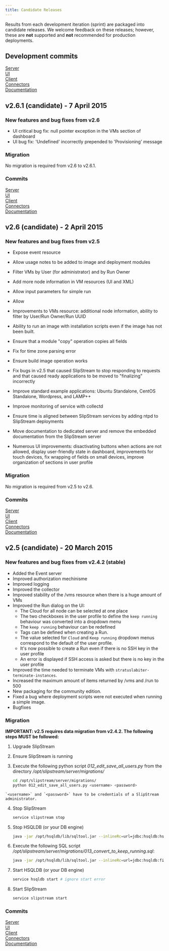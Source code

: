 ```yaml
---
title: Candidate Releases
---
```


Results from each development iteration (sprint) are packaged into
candidate releases.  We welcome feedback on these releases; however,
these are **not** supported and **not** recommended for production
deployments.

## Development commits

[Server](https://github.com/slipstream/SlipStreamServer/compare/v2.6-community...master)  
[UI](https://github.com/slipstream/SlipStreamUI/compare/v2.6-community...master)  
[Client](https://github.com/slipstream/SlipStreamClient/compare/v2.6-community...master)  
[Connectors](https://github.com/slipstream/SlipStreamConnectors/compare/v2.6-community...master)  
[Documentation](https://github.com/slipstream/SlipStreamDocumentation/compare/v2.6-community...master)  

## v2.6.1 (candidate) - 7 April 2015

### New features and bug fixes from v2.6

- UI critical bug fix: null pointer exception in the VMs section of dashboard
- UI bug fix: 'Undefined' incorrectly prepended to 'Provisioning' message

### Migration

No migration is required from v2.6 to v2.6.1.

### Commits

[Server](https://github.com/slipstream/SlipStreamServer/compare/v2.5...v2.6-community)  
[UI](https://github.com/slipstream/SlipStreamUI/compare/v2.5...v2.6-community)  
[Client](https://github.com/slipstream/SlipStreamClient/compare/v2.5...v2.6-community)  
[Connectors](https://github.com/slipstream/SlipStreamConnectors/compare/v2.5...v2.6-community)  
[Documentation](https://github.com/slipstream/SlipStreamDocumentation/compare/v2.5...v2.6-community)

## v2.6 (candidate) - 2 April 2015

### New features and bug fixes from v2.5

- Expose event resource
- Allow usage notes to be added to image and deployment modules
- Filter VMs by User (for administrator) and by Run Owner
- Add more node information in VM resources (UI and XML)
- Allow input parameters for simple run
- Allow 
- Improvements to VMs resource: additional node information, ability
  to filter by User/Run Owner/Run UUID
- Ability to run an image with installation scripts even if the image
  has not been built.
- Ensure that a module "copy" operation copies all fields
- Fix for time zone parsing error
- Ensure build image operation works 
- Fix bugs in v2.5 that caused SlipStream to stop responding to
  requests and that caused ready applications to be moved to
  "finalizing" incorrectly

- Improve standard example applications: Ubuntu Standalone, CentOS
  Standalone, Wordpress, and LAMP++
- Improve monitoring of service with collectd
- Ensure time is aligned between SlipStream services by adding ntpd to
  SlipStream deployments
- Move documentation to dedicated server and remove the embedded
  documentation from the SlipStream server
- Numerous UI improvements: disactivating buttons when actions are not
  allowed, display user-friendly state in dashboard, improvements for
  touch devices, fix wrapping of fields on small devices, improve
  organization of sections in user profile

### Migration

No migration is required from v2.5 to v2.6.

### Commits

[Server](https://github.com/slipstream/SlipStreamServer/compare/v2.5...v2.6-community)  
[UI](https://github.com/slipstream/SlipStreamUI/compare/v2.5...v2.6-community)  
[Client](https://github.com/slipstream/SlipStreamClient/compare/v2.5...v2.6-community)  
[Connectors](https://github.com/slipstream/SlipStreamConnectors/compare/v2.5...v2.6-community)  
[Documentation](https://github.com/slipstream/SlipStreamDocumentation/compare/v2.5...v2.6-community)  

## v2.5 (candidate) - 20 March 2015

### New features and bug fixes from v2.4.2 (stable)

- Added the Event server
- Improved authorization mechinisme
- Improved logging
- Improved the collector
- Improved stability of the /vms resource when there is a huge amount of VMs
- Improved the Run dialog on the UI:
  - The Cloud for all node can be selected at one place
  - The two checkboxes in the user profile to define the `keep running` behaviour was converted into a dropdown menu
  - The `keep running` behaviour can be redefined
  - Tags can be defined when creating a Run.
  - The value selected for `Cloud` and `Keep running` dropdown menus correspond to the default of the user profile. 
  - It's now possible to create a Run even if there is no SSH key in the user profile
  - An error is displayed if SSH access is asked but there is no key in the user profile
- Improved the time needed to terminate VMs with `stratuslabiter-terminate-instances`.
- Increased the maximum amount of items returned by /vms and /run to 500
- New packaging for the community edition.
- Fixed a bug where deployment scripts were not executed when running a simple image.
- Bugfixes

### Migration

**IMPORTANT: v2.5 requires data migration from v2.4.2. The following
  steps MUST be followed:**

  1. Upgrade SlipStream
  2. Ensure SlipStream is running
  3. Execute the following python script *012_edit_save_all_users.py*
     from the directory */opt/slipstream/server/migrations/*
 
     ```bash
     cd /opt/slipstream/server/migrations/
     python 012_edit_save_all_users.py <username> <password>
     ```
    `<username>` and `<password>` have to be credentials of a SlipStream administrator.

 4. Stop SlipStream
 
    ```bash
    service slipstream stop
    ```

 5. Stop HSQLDB (or your DB engine)
 
     ```bash
     java -jar /opt/hsqldb/lib/sqltool.jar --inlineRc=url=jdbc:hsqldb:hsql://localhost:9001/slipstream,user=sa,password= --sql 'SHUTDOWN;' 
     ```

 6. Execute the following SQL script */opt/slipstream/server/migrations/013_convert_to_keep_running.sql*:
 
     ```bash
     java -jar /opt/hsqldb/lib/sqltool.jar --inlineRc=url=jdbc:hsqldb:file:/opt/slipstream/SlipStreamDB/slipstreamdb,user=sa,password= /opt/slipstream/server/migrations/013_convert_to_keep_running.sql
     ```

 7. Start HSQLDB (or your DB engine)
 
    ```bash
    service hsqldb start # ignore start error
    ```

 8. Start SlipStream
 
    ```bash
    service slipstream start
    ```

### Commits

[Server](https://github.com/slipstream/SlipStreamServer/compare/v2.4.2...v2.5-community)  
[UI](https://github.com/slipstream/SlipStreamUI/compare/v2.4.2...v2.5-community)  
[Client](https://github.com/slipstream/SlipStreamClient/compare/v2.4.2...v2.5-community)  
[Connectors](https://github.com/slipstream/SlipStreamConnectors/compare/v2.4.2...v2.5-community)  
[Documentation](https://github.com/slipstream/SlipStreamDocumentation/compare/v2.4.2...v2.5-community)  
